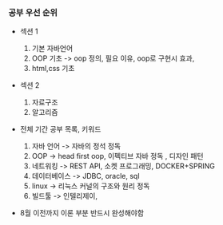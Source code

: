 ### 공부 우선 순위
+ 섹션 1
  1. 기본 자바언어
  2. OOP 기초 -> oop 정의, 필요 이유, oop로 구현시 효과, 
  3. html,css 기초


+ 섹션 2
  1. 자료구조
  2. 알고리즘<br>
+ 전체 기간 공부 목록, 키워드
  1. 자바 언어 -> 자바의 정석 정독
  2. OOP -> head first oop, 이펙티브 자바 정독 , 디자인 패턴
  3. 네트워킹 -> REST API, 소켓 프로그래밍, DOCKER+SPRING 
  4. 데이터베이스 -> JDBC, oracle, sql
  5. linux -> 리눅스 커널의 구조와 원리 정독
  6. 빌드툴 -> 인텔리제이, 
+ 8월 이전까지 이론 부분 반드시 완성해야함

